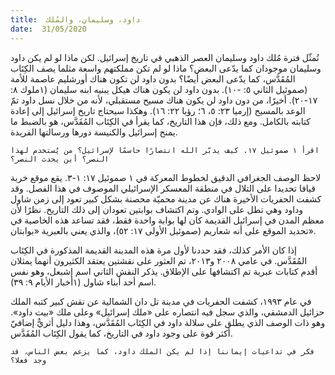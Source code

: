 ```yaml
---
title:  داود، وسليمان، والمُلك
date:  31/05/2020
---
```


تُمثّل فترة مُلك داود وسليمان العصر الذهبي في تاريخ إسرائيل. لكن ماذا لو لم يكن داود وسليمان موجودان كما يدّعى البعض؟ ماذا لو لم تكن مملكتهم واسعة مثلما يصف الكِتَاب المُقَدَّس، كما يدّعى البعض أيضًا؟ بدون داود لن تكون هناك أورشليم عاصمة للأمة (صموئيل الثاني ٥: -١٠). بدون داود لن يكون هناك هيكل يبنيه ابنه سليمان (١ملوك ٨: ١٧-٢٠). أخيرًا، من دون داود لن يكون هناك مسيح مستقبلي، لأنه من خلال نسل داود تمّ الوعد بالمسيح (إرميا ٢٣: ٥، ٦؛ رؤيا ٢٢: ١٦). وهكذا سيحتاج تاريخ إسرائيل إلى إعادة كتابته بالكامل. ومع ذلك، فإن هذا التاريخ، كما يقرأ في الكِتَاب المُقَدَّس، هو بالضبط ما يمنح إسرائيل والكنيسة دورها ورسالتها الفريدة.

`اقرأ ١ صموئيل ١٧. كيف يدبّر الله انتصارًا حاسمًا لإسرائيل؟ من يُستخدم لهذا النصر؟ أين يحدث النصر؟`

لاحظ الوصف الجغرافي الدقيق لخطوط المعركة في ١ صموئيل ١٧: ١-٣. يقع موقع خربة قيافا تحديدا على التلال في منطقة المعسكر الإسرائيلي الموصوف في هذا الفصل. وقد كشفت الحفريات الأخيرة هناك عن مدينة محميّة محصنة بشكل كبير تعود إلى زمن شاول وداود وهي تطل على الوادي. وتم اكتشاف بوابتين تعودان إلى ذلك التاريخ. نظرًا لأن معظم المدن في إسرائيل القديمة كان لها بوابة واحدة فقط، فقد تساعد هذه الخاصية في تحديد الموقع على أنه شعاريم (صموئيل الأولى ١٧: ٥٢)، والذي يعني بالعبرية «بوابتان».

إذا كان الأمر كذلك، فقد حددنا لأول مرة هذه المدينة القديمة المذكورة في الكِتَاب المُقَدَّس. في عامي ٢٠٠٨ و٢٠١٣، تم العثور على نقشتين يعتقد الكثيرون أنهما يمثلان أقدم كتابات عبرية تم اكتشافها على الإطلاق. يذكر النقش الثاني اسم إشبعل، وهو نفس اسم أحد أبناء شاول (١أخبار الأيام ٩: ٣٩).

في عام ١٩٩٣، كشفت الحفريات في مدينة تل دان الشمالية عن نقش كبير كتبه الملك حزائيل الدمشقي، والذي سجل فيه انتصاره على «ملك إسرائيل» وعلى ملك «بيت داود». وهو ذات الوصف الذي يطلق على سلالة داود في الكِتَاب المُقَدَّس، وهذا دليل أثريٌّ إضافيّ أكثر قوة على وجود داود في التاريخ، كما يقول الكِتَاب المُقَدَّس.

`فكر في تداعيات إيماننا إذا لم يكن الملك داود، كما يزعم بعض الناس، قد وجد فعلا؟`